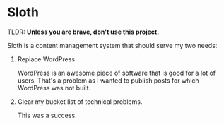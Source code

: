 # Sloth

TLDR: **Unless you are brave, don't use this project.**

Sloth is a content management system that should serve my two needs:

1. Replace WordPress
    
    WordPress is an awesome piece of software that is good for a lot of users. That's a problem as I wanted to publish posts for which WordPress was not built.
2. Clear my bucket list of technical problems.
    
    This was a success.